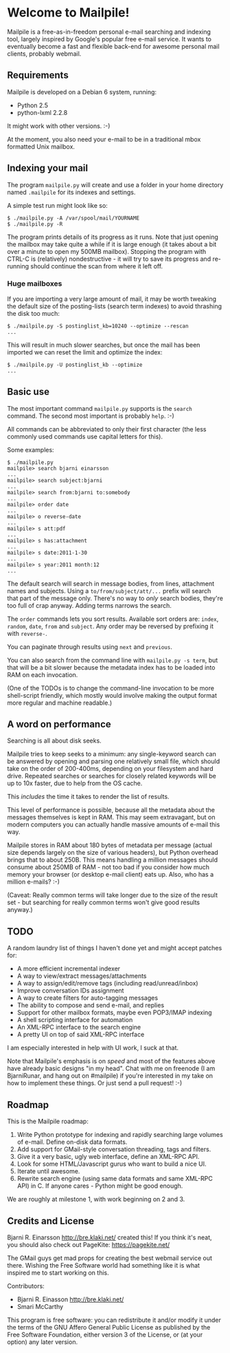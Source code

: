 # Welcome to Mailpile! #

Mailpile is a free-as-in-freedom personal e-mail searching and indexing
tool, largely inspired by Google's popular free e-mail service.  It wants
to eventually become a fast and flexible back-end for awesome personal
mail clients, probably webmail.


## Requirements ##

Mailpile is developed on a Debian 6 system, running:

   * Python 2.5
   * python-lxml 2.2.8

It might work with other versions. :-)

At the moment, you also need your e-mail to be in a traditional mbox
formatted Unix mailbox.


## Indexing your mail ##

The program `mailpile.py` will create and use a folder in your home
directory named `.mailpile` for its indexes and settings.

A simple test run might look like so:

    $ ./mailpile.py -A /var/spool/mail/YOURNAME
    $ ./mailpile.py -R

The program prints details of its progress as it runs.  Note that just
opening the mailbox may take quite a while if it is large enough (it takes
about a bit over a minute to open my 500MB mailbox).  Stopping the program
with CTRL-C is (relatively) nondestructive - it will try to save its
progress and re-running should continue the scan from where it left off.

### Huge mailboxes ###

If you are importing a very large amount of mail, it may be worth tweaking
the default size of the posting-lists (search term indexes) to avoid
thrashing the disk too much:

    $ ./mailpile.py -S postinglist_kb=10240 --optimize --rescan
    ...

This will result in much slower searches, but once the mail has been imported
we can reset the limit and optimize the index:

    $ ./mailpile.py -U postinglist_kb --optimize
    ...


## Basic use ##

The most important command `mailpile.py` supports is the `search` command.
The second most important is probably `help`. :-)

All commands can be abbreviated to only their first character (the less
commonly used commands use capital letters for this).

Some examples:

    $ ./mailpile.py
    mailpile> search bjarni einarsson
    ...
    mailpile> search subject:bjarni
    ...
    mailpile> search from:bjarni to:somebody
    ...
    mailpile> order date
    ...
    mailpile> o reverse-date
    ...
    mailpile> s att:pdf
    ...
    mailpile> s has:attachment
    ...
    mailpile> s date:2011-1-30
    ...
    mailpile> s year:2011 month:12
    ...

The default search will search in message bodies, from lines, attachment
names and subjects.  Using a `to/from/subject/att/...` prefix will
search that part of the message only.  There's no way to *only* search
bodies, they're too full of crap anyway.  Adding terms narrows the
search.

The `order` commands lets you sort results.  Available sort orders
are: `index`, `random`, `date`, `from` and `subject`.  Any order
may be reversed by prefixing it with `reverse-`.

You can paginate through results using `next` and `previous`.

You can also search from the command line with `mailpile.py -s term`,
but that will be a bit slower because the metadata index has to be
loaded into RAM on each invocation.

(One of the TODOs is to change the command-line invocation to be
more shell-script friendly, which mostly would involve making the
output format more regular and machine readable.)


## A word on performance ##

Searching is all about disk seeks.

Mailpile tries to keep seeks to a minimum: any single-keyword search can
be answered by opening and parsing one relatively small file, which should
take on the order of 200-400ms, depending on your filesystem and hard
drive.  Repeated searches or searches for closely related keywords will be
up to 10x faster, due to help from the OS cache.

This *includes* the time it takes to render the list of results.

This level of performance is possible, because all the metadata about the
messages themselves is kept in RAM.  This may seem extravagant, but on
modern computers you can actually handle massive amounts of e-mail this way.

Mailpile stores in RAM about 180 bytes of metadata per message (actual size
depends largely on the size of various headers), but Python overhead brings
that to about 250B.  This means handling a million messages should consume
about 250MB of RAM - not too bad if you consider how much memory your
browser (or desktop e-mail client) eats up.  Also, who has a million
e-mails? :-)

(Caveat: Really common terms will take longer due to the size of the result
set - but searching for really common terms won't give good results anyway.)


## TODO ##

A random laundry list of things I haven't done yet and might accept
patches for:

   * A more efficient incremental indexer
   * A way to view/extract messages/attachments
   * A way to assign/edit/remove tags (including read/unread/inbox)
   * Improve conversation IDs assignment
   * A way to create filters for auto-tagging messages
   * The ability to compose and send e-mail, and replies
   * Support for other mailbox formats, maybe even POP3/IMAP indexing
   * A shell scripting interface for automation
   * An XML-RPC interface to the search engine
   * A pretty UI on top of said XML-RPC interface

I am especially interested in help with UI work, I suck at that.

Note that Mailpile's emphasis is on *speed* and most of the features
above have already basic designs "in my head".  Chat with me on freenode
(I am BjarniRunar, and hang out on #mailpile) if you're interested in
my take on how to implement these things. Or just send a pull request! :-)


## Roadmap ##

This is the Mailpile roadmap:

   1. Write Python prototype for indexing and rapidly searching large
      volumes of e-mail. Define on-disk data formats.
   2. Add support for GMail-style conversation threading, tags and filters.
   3. Give it a very basic, ugly web interface, define an XML-RPC API.
   4. Look for some HTML/Javascript gurus who want to build a nice UI.
   5. Iterate until awesome.
   6. Rewrite search engine (using same data formats and same XML-RPC API)
      in C. If anyone cares - Python might be good enough.

We are roughly at milestone 1, with work beginning on 2 and 3.


## Credits and License ##

Bjarni R. Einarsson <http://bre.klaki.net/> created this!  If you think
it's neat, you should also check out PageKite: <https://pagekite.net/>

The GMail guys get mad props for creating the best webmail service out
there.  Wishing the Free Software world had something like it is what
inspired me to start working on this.

Contributors:

   * Bjarni R. Einasson <http://bre.klaki.net/>
   * Smari McCarthy <smari at immi dot is>

This program is free software: you can redistribute it and/or modify it
under the terms of the  GNU  Affero General Public License as published
by the Free Software Foundation, either version 3 of the License, or (at
your option) any later version.

